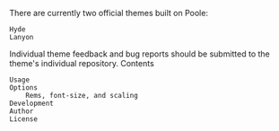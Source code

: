 There are currently two official themes built on Poole:

    Hyde
    Lanyon

Individual theme feedback and bug reports should be submitted to the theme's individual repository.
Contents

    Usage
    Options
        Rems, font-size, and scaling
    Development
    Author
    License

